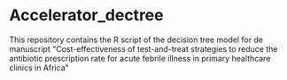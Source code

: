 # Accelerator_dectree
This repository contains the R script of the decision tree model for de manuscript "Cost-effectiveness of test-and-treat strategies to reduce the antibiotic prescription rate for acute febrile illness in primary healthcare clinics in Africa"
